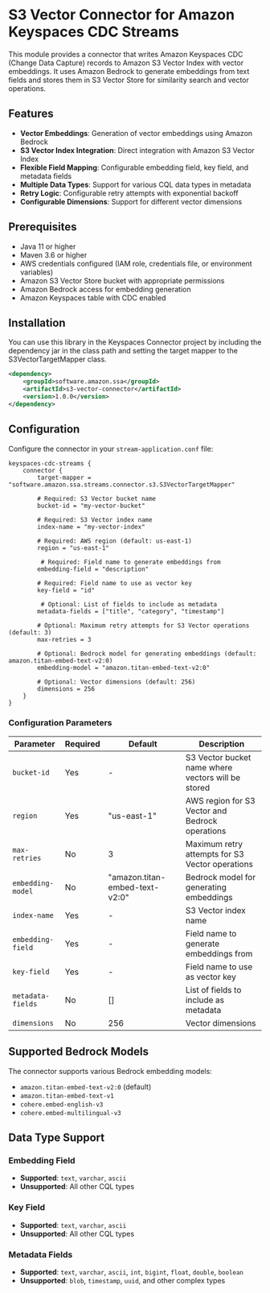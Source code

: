 # S3 Vector Connector for Amazon Keyspaces CDC Streams

This module provides a connector that writes Amazon Keyspaces CDC (Change Data Capture) records to Amazon S3 Vector Index with vector embeddings. It uses Amazon Bedrock to generate embeddings from text fields and stores them in S3 Vector Store for similarity search and vector operations.

## Features

- **Vector Embeddings**:  Generation of vector embeddings using Amazon Bedrock
- **S3 Vector Index Integration**: Direct integration with Amazon S3 Vector Index
- **Flexible Field Mapping**: Configurable embedding field, key field, and metadata fields
- **Multiple Data Types**: Support for various CQL data types in metadata
- **Retry Logic**: Configurable retry attempts with exponential backoff
- **Configurable Dimensions**: Support for different vector dimensions

## Prerequisites

- Java 11 or higher
- Maven 3.6 or higher
- AWS credentials configured (IAM role, credentials file, or environment variables)
- Amazon S3 Vector Store bucket with appropriate permissions
- Amazon Bedrock access for embedding generation
- Amazon Keyspaces table with CDC enabled

## Installation

You can use this library in the Keyspaces Connector project by including the dependency jar in the class path and setting the target mapper to the S3VectorTargetMapper class. 

```xml
<dependency>
    <groupId>software.amazon.ssa</groupId>
    <artifactId>s3-vector-connector</artifactId>
    <version>1.0.0</version>
</dependency>
```

## Configuration

Configure the connector in your `stream-application.conf` file:

```hocon
keyspaces-cdc-streams {
    connector {
        target-mapper = "software.amazon.ssa.streams.connector.s3.S3VectorTargetMapper"
        
        # Required: S3 Vector bucket name
        bucket-id = "my-vector-bucket"
        
        # Required: S3 Vector index name
        index-name = "my-vector-index"
       
        # Required: AWS region (default: us-east-1)
        region = "us-east-1"
        
         # Required: Field name to generate embeddings from
        embedding-field = "description"
        
        # Required: Field name to use as vector key
        key-field = "id"

         # Optional: List of fields to include as metadata
        metadata-fields = ["title", "category", "timestamp"]
       
        # Optional: Maximum retry attempts for S3 Vector operations (default: 3)
        max-retries = 3
        
        # Optional: Bedrock model for generating embeddings (default: amazon.titan-embed-text-v2:0)
        embedding-model = "amazon.titan-embed-text-v2:0"
        
        # Optional: Vector dimensions (default: 256)
        dimensions = 256
    }
}
```

### Configuration Parameters

| Parameter | Required | Default | Description |
|-----------|----------|---------|-------------|
| `bucket-id` | Yes | - | S3 Vector bucket name where vectors will be stored |
| `region` | Yes  | "us-east-1" | AWS region for S3 Vector and Bedrock operations |
| `max-retries` | No | 3 | Maximum retry attempts for S3 Vector operations |
| `embedding-model` | No | "amazon.titan-embed-text-v2:0" | Bedrock model for generating embeddings |
| `index-name` | Yes | - | S3 Vector index name |
| `embedding-field` | Yes | - | Field name to generate embeddings from |
| `key-field` | Yes | - | Field name to use as vector key |
| `metadata-fields` | No | [] | List of fields to include as metadata |
| `dimensions` | No | 256 | Vector dimensions |

## Supported Bedrock Models

The connector supports various Bedrock embedding models:

- `amazon.titan-embed-text-v2:0` (default)
- `amazon.titan-embed-text-v1`
- `cohere.embed-english-v3`
- `cohere.embed-multilingual-v3`

## Data Type Support

### Embedding Field
- **Supported**: `text`, `varchar`, `ascii`
- **Unsupported**: All other CQL types

### Key Field
- **Supported**: `text`, `varchar`, `ascii`
- **Unsupported**: All other CQL types

### Metadata Fields
- **Supported**: `text`, `varchar`, `ascii`, `int`, `bigint`, `float`, `double`, `boolean`
- **Unsupported**: `blob`, `timestamp`, `uuid`, and other complex types

